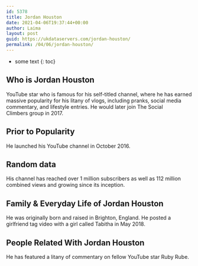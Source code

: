 ```yaml
---
id: 5378
title: Jordan Houston
date: 2021-04-06T19:37:44+00:00
author: Laima
layout: post
guid: https://ukdataservers.com/jordan-houston/
permalink: /04/06/jordan-houston/
---
```


* some text
{: toc}


## Who is Jordan Houston
                  
                  
                  
YouTube star who is famous for his self-titled channel, where he has earned massive popularity for his litany of vlogs, including pranks, social media commentary, and lifestyle entries. He would later join The Social Climbers group in 2017. 
                  
              
            
              
            
                
                
                
## Prior to Popularity
                  
                  
                  
He launched his YouTube channel in October 2016. 
                  
              
            
              
            
                
                
                
## Random data
                  
                  
                  
His channel has reached over 1 million subscribers as well as 112 million combined views and growing since its inception.
                  
              
            
              
            
                
                
                
## Family & Everyday Life of Jordan Houston
                  
                  
                  
He was originally born and raised in Brighton, England. He posted a girlfriend tag video with a girl called Tabitha in May 2018. 
                  
              
            
              
            
                
                
                
## People Related With Jordan Houston
                  
                  
                  
He has featured a litany of commentary on fellow YouTube star Ruby Rube.
                  
              
            
              
            
                
              
            
              
              
            
            
              
            
          
          
          
